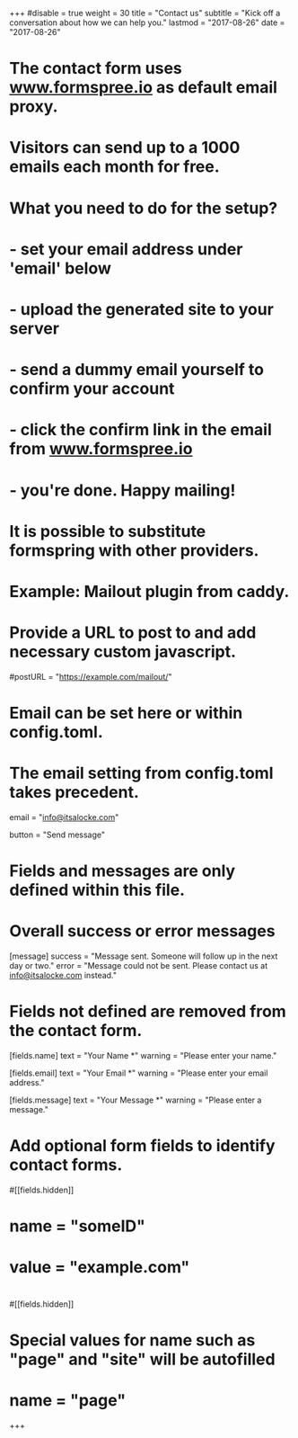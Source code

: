 +++
#disable = true
weight = 30
title = "Contact us"
subtitle  = "Kick off a conversation about how we can help you."
lastmod = "2017-08-26"
date = "2017-08-26"
# The contact form uses www.formspree.io as default email proxy.
# Visitors can send up to a 1000 emails each month for free.
#
# What you need to do for the setup?
#
# - set your email address under 'email' below
# - upload the generated site to your server
# - send a dummy email yourself to confirm your account
# - click the confirm link in the email from www.formspree.io
# - you're done. Happy mailing!

# It is possible to substitute formspring with other providers.
# Example: Mailout plugin from caddy.
# Provide a URL to post to and add necessary custom javascript.
#postURL = "https://example.com/mailout/"

# Email can be set here or within config.toml.
# The email setting from config.toml takes precedent.
email = "info@itsalocke.com"

button = "Send message"


# Fields and messages are only defined within this file.

# Overall success or error messages
[message]
  success = "Message sent. Someone will follow up in the next day or two."
  error = "Message could not be sent. Please contact us at info@itsalocke.com instead."

# Fields not defined are removed from the contact form.
[fields.name]
  text = "Your Name *"
  warning = "Please enter your name."

[fields.email]
  text = "Your Email *"
  warning = "Please enter your email address."

[fields.message]
  text = "Your Message *"
  warning = "Please enter a message."

# Add optional form fields to identify contact forms.
#[[fields.hidden]]
#  name = "someID"
#  value = "example.com"
#
#[[fields.hidden]]
# Special values for name such as "page" and "site" will be autofilled
#  name = "page"
+++
<!-- Calendly inline widget begin -->
<div class="calendly-inline-widget" data-url="https://calendly.com/lockedata" style="min-width:320px;height:580px;"></div>
<script type="text/javascript" src="https://calendly.com/assets/external/widget.js"></script>
<!-- Calendly inline widget end -->